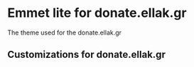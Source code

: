 # Emmet lite for donate.ellak.gr

The theme used for the donate.ellak.gr

## Customizations for donate.ellak.gr